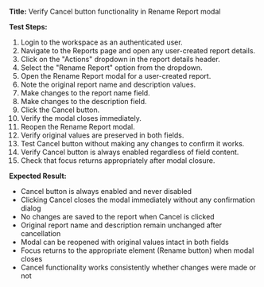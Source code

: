 **Title:** Verify Cancel button functionality in Rename Report modal

**Test Steps:**
1. Login to the workspace as an authenticated user.
2. Navigate to the Reports page and open any user-created report details.
3. Click on the "Actions" dropdown in the report details header.
4. Select the "Rename Report" option from the dropdown.
1. Open the Rename Report modal for a user-created report.
2. Note the original report name and description values.
3. Make changes to the report name field.
4. Make changes to the description field.
5. Click the Cancel button.
6. Verify the modal closes immediately.
7. Reopen the Rename Report modal.
8. Verify original values are preserved in both fields.
9. Test Cancel button without making any changes to confirm it works.
10. Verify Cancel button is always enabled regardless of field content.
11. Check that focus returns appropriately after modal closure.

**Expected Result:**
* Cancel button is always enabled and never disabled
* Clicking Cancel closes the modal immediately without any confirmation dialog
* No changes are saved to the report when Cancel is clicked
* Original report name and description remain unchanged after cancellation
* Modal can be reopened with original values intact in both fields
* Focus returns to the appropriate element (Rename button) when modal closes
* Cancel functionality works consistently whether changes were made or not